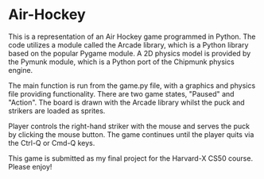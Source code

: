 # Air-Hockey

This is a representation of an Air Hockey game programmed in Python.
The code utilizes a module called the Arcade library, which is a Python library
based on the popular Pygame module. A 2D physics model is provided by the
Pymunk module, which is a Python port of the Chipmunk physics engine.

The main function is run from the game.py file, with a graphics and physics file
providing functionality. There are two game states, "Paused" and "Action".
The board is drawn with the Arcade library whilst the puck and strikers are
loaded as sprites.

Player controls the right-hand striker with the mouse and serves the puck by
clicking the mouse button. The game continues until the player quits via
the Ctrl-Q or Cmd-Q keys.

This game is submitted as my final project for the Harvard-X CS50 course.
Please enjoy!
